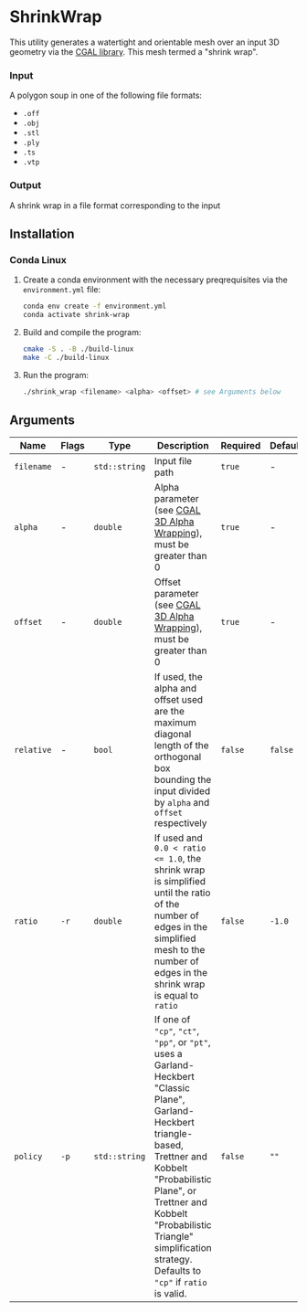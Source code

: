 # ShrinkWrap  

This utility generates a watertight and orientable mesh over an input 3D geometry via the [CGAL library](https://doc.cgal.org/latest/Alpha_wrap_3/index.html). This mesh termed a "shrink wrap".  

### Input  

A polygon soup in one of the following file formats:  
* `.off`  
* `.obj`  
* `.stl`  
* `.ply`  
* `.ts`  
* `.vtp`  

### Output  

A shrink wrap in a file format corresponding to the input  

## Installation  

### Conda Linux  

1. Create a conda environment with the necessary preqrequisites via the `environment.yml` file:  

    ```bash
    conda env create -f environment.yml
    conda activate shrink-wrap
    ```
    
2. Build and compile the program:  

    ```bash
    cmake -S . -B ./build-linux
    make -C ./build-linux
    ```
    
3. Run the program:  

    ```bash
    ./shrink_wrap <filename> <alpha> <offset> # see Arguments below
    ```
    
## Arguments  

| Name       | Flags | Type          | Description                                                                                                                                                                                                                                                                          | Required | Default |
|------------|-------|---------------|--------------------------------------------------------------------------------------------------------------------------------------------------------------------------------------------------------------------------------------------------------------------------------------|----------|---------|
| `filename` | -     | `std::string` | Input file path                                                                                                                                                                                                                                                                      | `true`   | -       |
| `alpha`    | -     | `double`      | Alpha parameter (see [CGAL 3D Alpha Wrapping](https://doc.cgal.org/latest/Alpha_wrap_3/index.html)), must be greater than 0                                                                                                                                                          | `true`   | -       |
| `offset`   | -     | `double`      | Offset parameter (see [CGAL 3D Alpha Wrapping](https://doc.cgal.org/latest/Alpha_wrap_3/index.html)), must be greater than 0                                                                                                                                                         | `true`   | -       |
| `relative` | -     | `bool`        | If used, the alpha and offset used are the maximum diagonal length of the orthogonal box bounding the input divided by `alpha` and `offset` respectively                                                                                                                             | `false`  | `false` |
| `ratio`    | `-r`  | `double`      | If used and `0.0 < ratio <= 1.0`, the shrink wrap is simplified until the ratio of the number of edges in the simplified mesh to the number of edges in the shrink wrap is equal to `ratio`                                                                                          | `false`  | `-1.0`  |
| `policy`   | `-p`  | `std::string` | If one of `"cp"`, `"ct"`, `"pp"`, or `"pt"`, uses a Garland-Heckbert "Classic Plane", Garland-Heckbert triangle-based, Trettner and Kobbelt "Probabilistic Plane", or Trettner and Kobbelt "Probabilistic Triangle" simplification strategy. Defaults to `"cp"` if `ratio` is valid. | `false`  | `""`    |